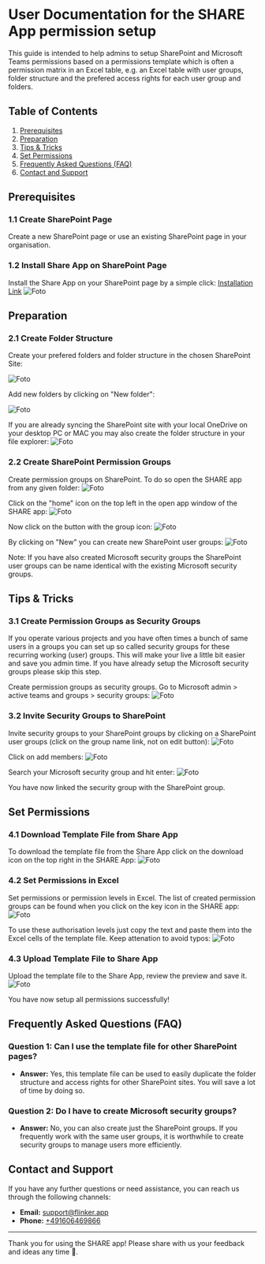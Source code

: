 # User Documentation for the SHARE App permission setup

This guide is intended to help admins to setup SharePoint and Microsoft Teams permissions based on a permissions template which is often a permission matrix in an Excel table, e.g. an Excel table with user groups, folder structure and the prefered access rights for each user group and folders.

## Table of Contents

1. [Prerequisites](#prerequisites)
2. [Preparation](#preparation)
3. [Tips & Tricks](#tips--tricks)
4. [Set Permissions](#set-permissions)
5. [Frequently Asked Questions (FAQ)](#frequently-asked-questions-faq)
6. [Contact and Support](#contact-and-support)

## Prerequisites

### 1.1 Create SharePoint Page

Create a new SharePoint page or use an existing SharePoint page in your organisation.

### 1.2 Install Share App on SharePoint Page

Install the Share App on your SharePoint page by a simple click: [Installation Link](https://appsource.microsoft.com/de-de/product/office/WA200007197?tab=Overview)
![Foto](/_media/MSFT-AppSource-Share-App.png)


## Preparation

### 2.1 Create Folder Structure

Create your prefered folders and folder structure in the chosen SharePoint Site:

![Foto](/_media/folder-structure.png)

Add new folders by clicking on "New folder":

![Foto](/_media/create-new-folders.png)

If you are already syncing the SharePoint site with your local OneDrive on your desktop PC or MAC you may also create the folder structure in your file explorer:
![Foto](/_media/sync-with-local-onedrive.png)


### 2.2 Create SharePoint Permission Groups

Create permission groups on SharePoint.
To do so open the SHARE app from any given folder:
![Foto](/_media/open-share-app.png)

Click on the "home" icon on the top left in the open app window of the SHARE app:
![Foto](/_media/click-on-home-in-share-app.png)

Now click on the button with the group icon:
![Foto](/_media/click-on-group-icon-in-share-app.png)

By clicking on "New" you can create new SharePoint user groups:
![Foto](/_media/click-on-new-sharepoint-group.png)

Note: If you have also created Microsoft security groups the SharePoint user groups can be name identical with the existing Microsoft security groups.

## Tips & Tricks

### 3.1 Create Permission Groups as Security Groups

If you operate various projects and you have often times a bunch of same users in a groups you can set up so called security groups for these recurring working (user) groups. This will make your live a little bit easier and save you admin time. If you have already setup the Microsoft security groups please skip this step.

Create permission groups as security groups.
Go to Microsoft admin > active teams and groups > security groups:
![Foto](/_media/add-new-security-groups.png)


### 3.2 Invite Security Groups to SharePoint

Invite security groups to your SharePoint groups by clicking on a SharePoint user groups (click on the group name link, not on edit button):
![Foto](/_media/click-on-sharepoint-groups-to-add-security-groups.png)

Click on add members:
![Foto](/_media/add-new-members-to-sharepoint-group.png)

Search your Microsoft security group and hit enter:
![Foto](/_media/invite-security-groups.png)

You have now linked the security group with the SharePoint group.

## Set Permissions

### 4.1 Download Template File from Share App

To download the template file from the Share App click on the download icon on the top right in the SHARE App:
![Foto](/_media/download-permissions-template.png)


### 4.2 Set Permissions in Excel

Set permissions or permission levels in Excel. 
The list of created permission groups can be found when you click on the key icon in the SHARE app:
![Foto](/_media/set-authority-levels.png)


To use these authorisation levels just copy the text and paste them into the Excel cells of the template file. Keep attenation to avoid typos:
![Foto](/_media/select-authority-levels.png)


### 4.3 Upload Template File to Share App

Upload the template file to the Share App, review the preview and save it.
![Foto](/_media/upload-the-permission-template.png)

You have now setup all permissions successfully!

## Frequently Asked Questions (FAQ)

### Question 1: Can I use the template file for other SharePoint pages?

- **Answer:** Yes, this template file can be used to easily duplicate the folder structure and access rights for other SharePoint sites. You will save a lot of time by doing so.

### Question 2: Do I have to create Microsoft security groups?

- **Answer:** No, you can also create just the SharePoint groups. If you frequently work with the same user groups, it is worthwhile to create security groups to manage users more efficiently.

## Contact and Support

If you have any further questions or need assistance, you can reach us through the following channels:

- **Email:** [support@flinker.app](mailto:support@flinker.app)
- **Phone:** [+491606469866](tel:+491606469866)

---

Thank you for using the SHARE app! Please share with us your feedback and ideas any time 🙏.
